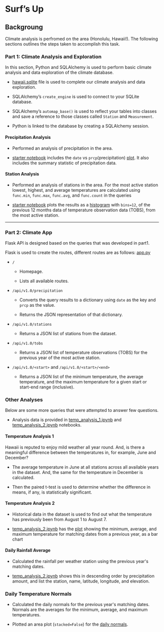 # Surf’s Up 

## Backgroung

Climate analysis is perfromed on the area (Honolulu, Hawaii!). The following sections outlines the steps taken to accomplish this task.

### Part 1: Climate Analysis and Exploration

In this section, Python and SQLAlchemy is used to perform basic climate analysis and data exploration of the climate database. 

* [hawaii.sqlite](hawaii.sqlite) file is used to complete our climate analysis and data exploration.

* SQLAlchemy’s `create_engine` is used to connect to your SQLite database.

* SQLAlchemy’s `automap_base()` is used to reflect your tables into classes and save a reference to those classes called `Station` and `Measurement`.

* Python is linked to the database by creating a SQLAlchemy session.

#### Precipitation Analysis

* Performed an analysis of precipitation in the area.

* [starter notebook](climate.ipynb) includes the `date` vs `prcp`(precipitation) [plot](Images/precipitation.png). It also includes the summary statistic of precipitation data. 

#### Station Analysis

* Performed an analysis of stations in the area. For the most active station lowest, highest, and average temperatures are calculated using `func.min`, `func.max`, `func.avg`, and `func.count` in the queries

* [starter notebook](climate.ipynb) plots the results as a [histogram](Images/station-histogram.png) with `bins=12`, of the previous 12 months data of temperature observation data (TOBS), from the most active station. 

- - -

### Part 2: Climate App

Flask API is designed based on the queries that was developed in part1.

Flask is used to create the routes, different routes are as follows: [app.py](app.py)

* `/`

    * Homepage.

    * Lists all available routes.

* `/api/v1.0/precipitation`

    * Converts the query results to a dictionary using `date` as the key and `prcp` as the value.

    * Returns the JSON representation of that dictionary.

* `/api/v1.0/stations`

    * Returns a JSON list of stations from the dataset.

* `/api/v1.0/tobs`

    * Returns a JSON list of temperature observations (TOBS) for the previous year of the most active station.

* `/api/v1.0/<start>` and `/api/v1.0/<start>/<end>`

    * Returns a JSON list of the minimum temperature, the average temperature, and the maximum temperature for a given start or start-end range (inclusive).


### Other Analyses

Below are some more queries that were attempted to answer few questions.

* Analysis data is provided in [temp_analysis_1.ipynb](temp_analysis_1.ipynb) and [temp_analysis_2.ipynb](temp_analysis_2.ipynb) notebooks.

#### Temperature Analysis 1

Hawaii is reputed to enjoy mild weather all year round. And, is there a meaningful difference between the temperatures in, for example, June and December?

* The average temperature in June at all stations across all available years in the dataset. And, the same for the temperature in December is calculated.

* Then the paired t-test is used to determine whether the difference in means, if any, is statistically significant.

#### Temperature Analysis 2

* Historical data in the dataset is used to find out what the temperature has previously been from August 1 to August 7.

* [temp_analysis_2.ipynb](temp_analysis_2.ipynb) has the [plot](Images/temperature.png) showing the minimum, average, and maximum temperature for matching dates from a previous year, as a bar chart

#### Daily Rainfall Average

* Calculated the rainfall per weather station using the previous year's matching dates.

* [temp_analysis_2.ipynb](temp_analysis_2.ipynb) shows this in descending order by precipitation amount, and list the station, name, latitude, longitude, and elevation.

### Daily Temperature Normals

* Calculated the daily normals for the previous year's matching dates. Normals are the averages for the minimum, average, and maximum temperatures.

* Plotted an area plot (`stacked=False`) for the [daily normals](Images/daily-normals.png).






